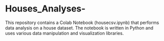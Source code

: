 # Houses_Analyses-
This repository contains a Colab Notebook (housecsv.ipynb) that performs data analysis on a house dataset. The notebook is written in Python and uses various data manipulation and visualization libraries.
